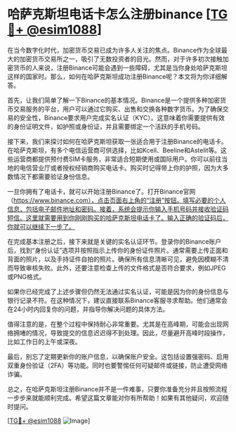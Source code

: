 # 哈萨克斯坦电话卡怎么注册binance [[TG💪+ @esim1088](https://t.me/s/esim1088)]

在当今数字化时代，加密货币交易已成为许多人关注的焦点。Binance作为全球最大的加密货币交易所之一，吸引了无数投资者的目光。然而，对于许多初次接触加密货币的人来说，注册Binance可能会遇到一些障碍，尤其是当你身处哈萨克斯坦这样的国家时。那么，如何在哈萨克斯坦成功注册Binance呢？本文将为你详细解答。

首先，让我们简单了解一下Binance的基本情况。Binance是一个提供多种加密货币交易服务的平台，用户可以通过它购买、出售和交换各种数字货币。为了确保交易的安全性，Binance要求用户完成实名认证（KYC）。这意味着你需要提供有效的身份证明文件，如护照或身份证，并且需要绑定一个活跃的手机号码。

接下来，我们来探讨如何在哈萨克斯坦获取一张适合用于注册Binance的电话卡。在哈萨克斯坦，有多个电信运营商可供选择，比如Kcell、Beeline和Astelit等。这些运营商都提供预付费SIM卡服务，非常适合短期使用或国际用户。你可以前往当地的电信营业厅或者授权经销商购买电话卡。购买时记得带上你的护照，因为大多数情况下都需要验证身份信息。

一旦你拥有了电话卡，就可以开始注册Binance了。打开Binance官网（https://www.binance.com），点击页面右上角的“注册”按钮。填写必要的个人信息，包括电子邮件地址和密码。接着，系统会提示你输入手机号码并接收验证码短信。这里就需要用到你刚刚购买的哈萨克斯坦电话卡了。输入正确的验证码后，你就可以继续下一步了。

在完成基本注册之后，接下来就是关键的实名认证环节。登录你的Binance账户后，找到“身份认证”选项并按照指示上传你的身份证件照片。通常需要上传正面和背面的照片，以及手持证件自拍的照片。确保所有信息清晰可见，避免因模糊不清而导致审核失败。此外，还要注意检查上传的文件格式是否符合要求，例如JPEG或PNG格式。

如果你已经完成了上述步骤但仍然无法通过实名认证，可能是因为你的身份信息与银行记录不符。在这种情况下，建议直接联系Binance客服寻求帮助。他们通常会在24小时内回复你的问题，并指导你解决问题的具体方法。

值得注意的是，在整个过程中保持耐心非常重要。尤其是在高峰期，可能会出现网络拥堵的情况，导致提交的信息迟迟得不到处理。因此，尽量避开高峰时段操作，比如工作日的上午或深夜。

最后，别忘了定期更新你的账户信息，以确保账户安全。这包括设置强密码、启用双重身份验证（2FA）等功能。同时也要警惕任何可疑邮件或链接，防止遭受网络诈骗。

总之，在哈萨克斯坦注册Binance并不是一件难事，只要你准备充分并且按照流程一步步来就能顺利完成。希望这篇文章能对你有所帮助！如果有其他疑问，欢迎随时提问。

[[TG💪+ @esim1088](https://t.me/s/esim1088) ![Image](https://i.postimg.cc/4NQfJmqS/Snipaste-2025-05-13-00-14-12.png)]